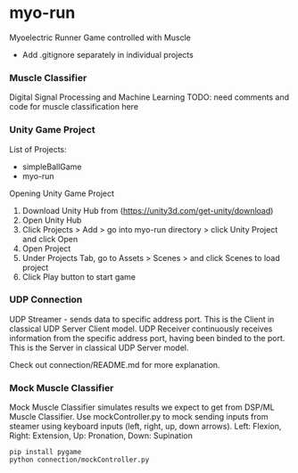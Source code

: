 # myo-run

Myoelectric Runner Game controlled with Muscle

- Add .gitignore separately in individual projects

### Muscle Classifier
Digital Signal Processing and Machine Learning
TODO: need comments and code for muscle classification here


### Unity Game Project
List of Projects:
- simpleBallGame
- myo-run

Opening Unity Game Project
1. Download Unity Hub from (https://unity3d.com/get-unity/download)
2. Open Unity Hub
3. Click Projects > Add > go into myo-run directory > click Unity Project and click Open
4. Open Project
5. Under Projects Tab, go to Assets > Scenes > and click Scenes to load project
6. Click Play button to start game


### UDP Connection
UDP Streamer - sends data to specific address port. This is the Client in classical UDP Server Client model.
UDP Receiver continuously receives information from the specific address port, having been binded to the port. This is the Server in classical UDP Server model.

Check out connection/README.md for more explanation.


### Mock Muscle Classifier

Mock Muscle Classifier simulates results we expect to get from DSP/ML Muscle Classifier. Use mockController.py to mock sending inputs from steamer using keyboard inputs (left, right, up, down arrows).
Left: Flexion, Right: Extension, Up: Pronation, Down: Supination

```
pip install pygame
python connection/mockController.py
```